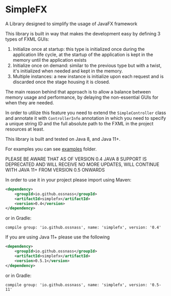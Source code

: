 # SimpleFX

A Library designed to simplify the usage of JavaFX framework

This library is built in way that makes the development easy by defining 3 types of FXML GUIs:

1.  Initialize once at startup: this type is initialized once during the application life cycle, at the startup of the application is kept in the memory until the application exists 
2.  Initialize once on demand: similar to the previous type but with a twist, it's initialized when needed and kept in the memory. 
3.  Multiple instances: a new instance is initialize upon each request and is discarded once the stage housing it is closed.

The main reason behind that approach is to allow a balance between memory usage and performance, by delaying the non-essential GUIs for when they are needed.

In order to utilize this feature you need to extend the `SimpleController` class and annotate it with `ControllerInfo` annotation in which you need to specify a unique string ID and the full absolute path to the FXML in the project resources at least.

This library is built and tested on Java 8, and Java 11+.

For examples you can see [examples](examples) folder.


PLEASE BE AWARE THAT AS OF VERSION 0.4 JAVA 8 SUPPORT IS DEPRECATED AND WILL RECEIVE NO MORE UPDATES, WILL CONTINUE WITH JAVA 11+ FROM VERSION 0.5 ONWARDS 

In order to use it in your project please import using Maven:

```xml
<dependency>
    <groupId>io.github.ossnass</groupId>
    <artifactId>simplefx</artifactId>
    <version>0.4</version>
</dependency>
```

or in Gradle:

```
compile group: 'io.github.ossnass', name: 'simplefx', version: '0.4'
```

If you are using Java 11+ please use the following

```xml
<dependency>
    <groupId>io.github.ossnass</groupId>
    <artifactId>simplefx</artifactId>
    <version>0.5.1</version>
</dependency>
```

or in Gradle:

```
compile group: 'io.github.ossnass', name: 'simplefx', version: '0.5-11'
```
